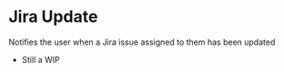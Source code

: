 Jira Update
===========

Notifies the user when a Jira issue assigned to them has been updated

* Still a WIP
